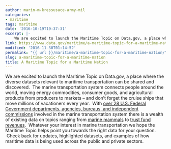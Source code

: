 ```yaml
---
author: marin-m-kressusace-army-mil
categories:
- maritime
tags: maritime
date: '2016-10-19T19:37:31'
excerpt: |-
    We are excited to launch the Maritime Topic on Data.gov, a place where the diverse datasets…
link: https://www.data.gov/maritime/a-maritime-topic-for-a-maritime-nation/
modified: '2016-11-30T01:14:52'
permalink: "{{ url }}/maritime/a-maritime-topic-for-a-maritime-nation/"
slug: a-maritime-topic-for-a-maritime-nation
title: A Maritime Topic for a Maritime Nation
---
```


We are excited to launch the Maritime Topic on Data.gov, a place where the diverse datasets relevant to maritime transportation can be shared and discovered.  The marine transportation system connects people around the world, moving energy commodities, consumer goods, and agricultural products from producers to markets – and don’t forget the cruise ships that move millions of vacationers every year.  With [over 28 U.S. Federal Government departments, agencies, bureaus, and independent commissions](https://www.cmts.gov/) involved in the marine transportation system there is a wealth of existing data on topics ranging from [marine mammals](https://catalog.data.gov/dataset/large-whale-incident-database) to [trust fund revenues](https://catalog.data.gov/dataset/trust-fund-financial-reports-70249).  Whatever your interest in marine transportation we hope the Maritime Topic helps point you towards the right data for your question.  Check back for updates, highlighted datasets, and examples of how maritime data is being used across the public and private sectors.


